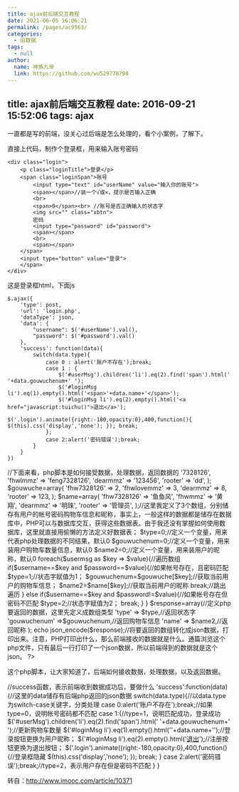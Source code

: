 ```yaml
---
title: ajax前后端交互教程
date: 2021-06-05 16:06:21
permalink: /pages/ac9563/
categories: 
  - 旧数据
tags: 
  - null
author: 
  name: 神族九帝
  link: https://github.com/wu529778790
---
```

title: ajax前后端交互教程
date: 2016-09-21 15:52:06
tags: ajax
---


一直都是写的前端，没关心过后端是怎么处理的，看个小案例，了解下。

<!--more-->

直接上代码，制作个登录框，用来输入账号密码

    <div class="login">
        <p class="loginTitle">登录</p>
        <span class="loginSpan">账号
            <input type="text" id="userName" value="输入你的账号">
            <span></span>//装一个√或×，提示是否输入正确
            <br>
            <span>0</span><br> //账号是否正确输入的状态字
            <img src="" class="xbtn">
            密码
            <input type="password" id="password">
            <span></span>
            <br>
            <span></span>
        </span>
        <input type="button" value="登录">
        </span>
    </div>


这是登录框html，下面js

    $.ajax({
        'type': post,
        'url': 'login.php',
        'dataType': json,
        'data': {
            "username": $('#userName').val(),
            "password": $('#password').val()
        },
        'success': function(data){
            switch(data.type){
                case 0 : alert('账户不存在');break;
                case 1 : {
                    $('#userMsg').children('li').eq(2).find('span').html(' '+data.gouwuchenum+' '); 
                    $('#loginMsg li').eq(1).empty().html('<span>'+data.name+'</span>'); 
                    $('#loginMsg li').eq(2).empty().html('<a href="javascript:tuichu()">退出</a>');
                    $('.login').animate({right:-180,opacity:0},400,function(){ $(this).css('display','none'); }); break;
                };
                case 2:alert('密码错误');break;
            }
        }
    })

//下面来看，php脚本是如何接受数据，处理数据，返回数据的
    <?php
        $username=$_POST['username'];
        $password=$_POST['password'];//根据不同的方法，php会把接收的数据储存在$_POST/$_GET这样的全局变量中，前面的ajax我们用的是post方法，所以这里用$_POST接收数据
        $usermsg =array(
            'fhw7328126' => '7328126',
            'fhwlmmz' => 'feng7328126',
            'dearmmz' => '123456',
            'rooter' => 'dd',
        );
        $gouwuche=array(
            'fhw7328126' => 2,
            'fhwlovemmz' => 3,
            'dearmmz' => 8,
            'rooter' => 123,
        );
        $name=array(
            'fhw7328126' => '鱼鱼风',
            'fhwmmz' => '黄翔',
            'dearmmz' => '明珠',
            'rooter' => '管理员',
        );//这里我定义了3个数组，分别储存有用户的帐号密码购物车信息和昵称，事实上，一般这样的数据都是储存在数据库中，PHP可以与数据库交互，获得这些数据表。由于我还没有掌握如何使用数据库，这里就直接用偷懒的方法定义好数据表；
        $type=0;//定义一个变量，用来代表php处理数据的不同结果，默认0
        $gouwuchenum=0;//定义一个变量，用来装用户购物车数量信息，默认0
        $name2=0;//定义一个变量，用来装用户的昵称，默认0
        foreach($usermsg as $key => $value){//遍历数组
            if($username==$key and $password==$value){//如果帐号存在，且密码匹配
                $type=1;//状态字赋值为1；
                $gouwuchenum=$gouwuche[$key];//获取当前用户的购物车信息；
                $name2=$name[$key];//获取当前用户的昵称
                break;//跳出遍历
            }
            else if($username==$key and $password!=$value){//如果帐号存在但密码不匹配
                $type=2;//状态字赋值为2；
                break;
            }
        }
        $response=array(//定义php要返回的数据，这里先定义成数组类型
            'type' => $type,//返回状态字
            'gouwuchenum' =>$gouwuchenum,//返回购物车信息
            'name' => $name2,//返回昵称
        );
        echo json_encode($response);//将要返回的数组转化成json数据，打印出来。注意，PHP打印出什么，那么前端接收的数据就是什么。通篇浏览这个php文件，只有最后一行打印了一个json数据，所以前端得到的数据就是这个json。
    ?>


这个php脚本，让大家知道了，后端如何接收数据，处理数据，以及返回数据。

//success函数，表示前端收到数据成功后，要做什么
    'success':function(data){//这里的data储存有后端php返回的json数据
            switch(data.type){//以data.type为switch-case关键字，分类处理
                case 0:alert('账户不存在');break;//如果type=0，说明帐号密码都不匹配
                case 1:{//type=1，说明匹配成功，登录成功
                    $('#userMsg').children('li').eq(2).find('span').html(' '+data.gouwuchenum+' ');//更新购物车数量
                    $('#loginMsg li').eq(1).empty().html('<span>'+data.name+'</span>');//登录按钮更换为用户昵称；
                    $('#loginMsg li').eq(2).empty().html('<a href="javascript:tuichu()">退出</a>');//注册按钮更换为退出按钮；
                    $('.login').animate({right:-180,opacity:0},400,function(){//登录框隐藏
                        $(this).css('display','none');
                    });
                    break;
                }
                case 2:alert('密码错误');break;//type=2，表示用户存在但是密码不匹配
            }
        }


转自：http://www.imooc.com/article/10371

